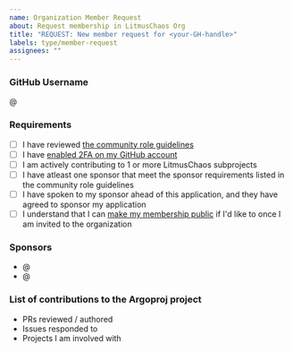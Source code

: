 ```yaml
---
name: Organization Member Request
about: Request membership in LitmusChaos Org
title: "REQUEST: New member request for <your-GH-handle>"
labels: type/member-request
assignees: ""
---
```


### GitHub Username

@<your-GH-handle>

### Requirements

- [ ] I have reviewed [the community role guidelines](/community-roles.md)
- [ ] I have [enabled 2FA on my GitHub account](https://github.com/settings/security)
- [ ] I am actively contributing to 1 or more LitmusChaos subprojects
- [ ] I have atleast one sponsor that meet the sponsor requirements listed in the community role guidelines
- [ ] I have spoken to my sponsor ahead of this application, and they have agreed to sponsor my application
- [ ] I understand that I can [make my membership public](https://docs.github.com/en/account-and-profile/setting-up-and-managing-your-personal-account-on-github/managing-your-membership-in-organizations/publicizing-or-hiding-organization-membership) if I'd like to once I am invited to the organization

### Sponsors

- @<sponsor-1>
- @<sponsor-2>

### List of contributions to the Argoproj project

- PRs reviewed / authored
- Issues responded to
- Projects I am involved with
